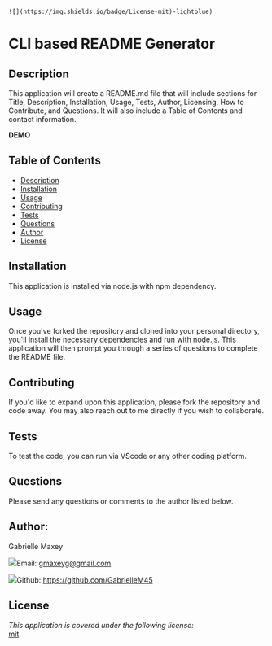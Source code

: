 
    ![](https://img.shields.io/badge/License-mit)-lightblue)



  # CLI based README Generator


  ## Description
 This application will create a README.md file that will include sections for Title, Description, Installation, Usage, Tests, Author, Licensing, How to Contribute, and Questions. It will also include a Table of Contents and contact information.

  **DEMO**

  ## Table of Contents
  * [Description](**Description)
  * [Installation](**Installation)
  * [Usage](**Usage)
  * [Contributing](**Contributing)
  * [Tests](**Tests)
  * [Questions](**Questions)
  * [Author](**Author)
  * [License](**License)



  ## Installation
  This application is installed via node.js with npm dependency.


  ## Usage
  Once you've forked the repository and cloned into your personal directory, you'll install the necessary dependencies and run with node.js. This application will then prompt you through a series of questions to complete the README file.


  ## Contributing
  If you'd like to expand upon this application, please fork the repository and code away. You may also reach out to me directly if you wish to collaborate.


  ## Tests
  To test the code, you can run via VScode or any other coding platform.


  ## Questions
  Please send any questions or comments to the author listed below.



  ## Author:
  Gabrielle Maxey

  ![](http://i.imgur.com/VlgBKQ9.png)Email: gmaxeyg@gmail.com


  ![](http://i.imgur.com/9I6NRUm.png)Github: <https://github.com/GabrielleM45>



  ## License
  *This application is covered under the following license:*\
  [mit](https://choosealicense.com/licenses/mit)

